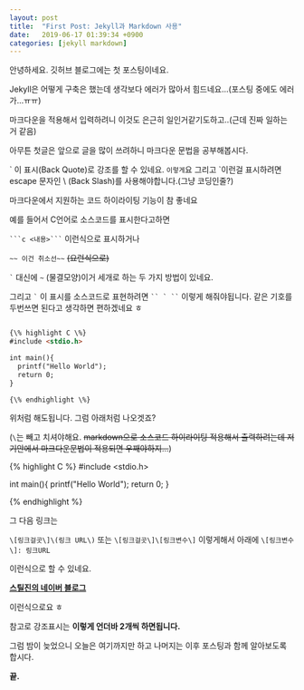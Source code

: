 ```yaml
---
layout: post
title:  "First Post: Jekyll과 Markdown 사용"
date:   2019-06-17 01:39:34 +0900
categories: [jekyll markdown]
---
```


안녕하세요. 깃허브 블로그에는 첫 포스팅이네요.

Jekyll은 어떻게 구축은 했는데 생각보다 에러가 많아서 힘드네요...(포스팅 중에도 에러가...ㅠㅠ)

마크다운을 적용해서 입력하려니 이것도 은근히 일인거같기도하고..(근데 진짜 일하는거 같음)

아무튼 첫글은 앞으로 글을 많이 쓰려하니 마크다운 문법을 공부해봅시다.

\` 이 표시(Back Quote)로 강조를 할 수 있네요. `이렇게`요
그리고 \`이런걸 표시하려면 escape 문자인 \ (Back Slash)를 사용해야합니다.(그냥 코딩인줄?)

마크다운에서 지원하는 코드 하이라이팅 기능이 참 좋네요

예를 들어서 C언어로 소스코드를 표시한다고하면 

 `````` ```c <내용>``` ``````  이런식으로 표시하거나 
 
 `~~ 이건 취소선~~`
 ~~(요런식으로)~~

`` ` `` 대신에 `~` (물결모양)이거 세개로 하는 두 가지 방법이 있네요.

그리고 `` ` `` 이 표시를 소스코드로 표현하려면 ``` `` ` `` ``` 이렇게 해줘야됩니다. 같은 기호를 두번쓰면 된다고 생각하면 편하겠네요 ㅎ

~~~markdown

{\% highlight C \%}
#include <stdio.h>

int main(){
  printf("Hello World");
  return 0;
}

{\% endhighlight \%}
~~~

위처럼 해도됩니다. 그럼 아래처럼 나오겟죠?

(`\`는 빼고 치셔야해요. ~~markdown으로 소스코드 하이라이팅 적용해서 출력하려는데 저기안에서 마크다운문법이 적용되면 우째야하지...~~)


{% highlight C %}
#include <stdio.h>

int main(){
  printf("Hello World");
  return 0;
}

{% endhighlight %}

그 다음 링크는 

`\[링크걸곳\]\(링크 URL\)` 또는 `\[링크걸곳\]\[링크변수\]` 이렇게해서 아래에 `\[링크변수\]: 링크URL`

이런식으로 할 수 있네요.

__[스틸진의 네이버 블로그](http://blog.naver.com/seongjin0526)__

이런식으로요 ㅎ

참고로 강조표시는 ____이렇게 언더바 2개씩 하면됩니다.____

그럼 밤이 늦었으니 오늘은 여기까지만 하고 나머지는 이후 포스팅과 함께 알아보도록 합시다.

__끝.__
